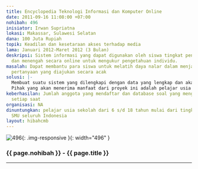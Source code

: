 ```yaml
---
title: Encyclopedia Teknologi Informasi dan Komputer Online
date: 2011-09-16 11:08:00 +07:00
nohibah: 496
inisiator: Irwan Supriatna
lokasi: Makassar, Sulawesi Selatan
dana: 100 Juta Rupiah
topik: Keadilan dan kesetaraan akses terhadap media
lama: Januari 2012-Maret 2012 (3 Bulan)
deskripsi: Sistem informasi yang dapat digunakan oleh siswa tingkat pendidikan dasar
  dan menengah secara online untuk mengukur pengetahuan individu.
masalah: Dapat membantu para siswa untuk melatih daya nalar dalam menjawab setiap
  pertanyaan yang diajukan secara acak
solusi: |-
  Membuat suatu sistem yang dilengkapi dengan data yang lengkap dan akan terupdate setiap saat.
  Pihak yang akan menerima manfaat dari proyek ini adalah pelajar usia sekolah dari 6 s/d 18 tahun mulai dari tingkat SD sampai SMU seluruh Indonesia.
keberhasilan: Jumlah anggota yang mendaftar dan database soal yang mengalami penambahan
  setiap saat
organisasi: NA
dinuntungkan: pelajar usia sekolah dari 6 s/d 18 tahun mulai dari tingkat SD sampai
  SMU seluruh Indonesia
layout: hibahcmb
---
```


![496](/static/img/hibahcmb/496.png){: .img-responsive }{: width="496" }

### {{ page.nohibah }} - {{ page.title }}

---
